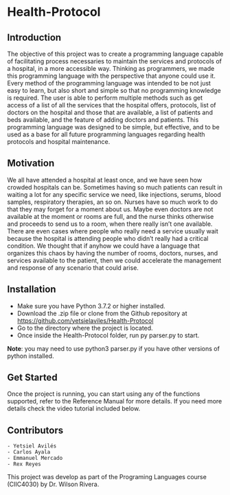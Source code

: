 # Health-Protocol

## Introduction
The objective of this project was to create a programming language capable of  facilitating 
process necessaries to maintain the services and protocols of a hospital, in a more accessible 
way. Thinking as programmers, we made this programming language with the perspective that 
anyone could use it. Every method of the programming language was intended to be not just easy
to learn, but also short and simple so that no programming knowledge is required. The user is 
able to perform multiple methods such as get access of a list of all the services that the 
hospital offers, protocols, list of doctors on the hospital and those that are available, a 
list of patients and beds available, and the feature of adding doctors and patients. This 
programming language was designed to be simple, but effective, and to be used as a base for 
all future programming languages regarding health protocols and hospital maintenance. 

## Motivation
We all have attended a hospital at least once, and we have seen how crowded hospitals can be. 
Sometimes having so much patients can result in waiting a lot for any specific service we need, 
like injections, serums, blood samples, respiratory therapies, an so on. Nurses have so much work 
to do that they may forget for a moment about us. Maybe even doctors are not available at the moment 
or rooms are full, and the nurse thinks otherwise and proceeds to send us to a room, when there really 
isn’t one available. There are even cases where people who really need a service usually wait because 
the hospital is attending people who didn’t really had a critical condition. We thought that if anyhow 
we could have a language that organizes this chaos by having the number of rooms, doctors, nurses, and 
services available to the patient, then we could accelerate the management and response of any scenario 
that could arise. 

## Installation
- Make sure you have Python 3.7.2 or higher installed. 
- Download the .zip file  or clone from the Github repository at https://github.com/yetsielaviles/Health-Protocol
- Go to the directory where the project is located.
- Once inside the Health-Protocol folder, run py parser.py to start.

**Note**: you may need to use python3 parser.py if  you have other versions of python installed.

## Get Started
Once the project is running, you can start using any of the functions supported, refer to the Reference Manual for more details.
If you need more details check the video tutorial included below.

## Contributors
    - Yetsiel Avilés 
    - Carlos Ayala
    - Emmanuel Mercado
    - Rex Reyes
   This project was develop as part of the Programing Languages course (CIIC4030) by Dr. Wilson Rivera.


  




